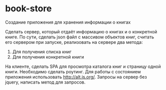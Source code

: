 # book-store
Создание приложения для хранения информации о книгах

Сделать сервер, который отдаёт информацию о книгах и о конкретной книге.
По сути, сделать json файл с массивом объектов книг, считать его сервером при запуске, реализовать на сервере два метода:
1. Для получения списка книг
2. Для получения конкретной книги

На клиенте, сделать SPA для просмотра каталога книг и страницу одной книги.
Необходимо сделать роутинг.
Для работы с состоянием приложения использовать http://alt.js.org/.
Запросы на сервер без jquery, написать метод для запросов.
